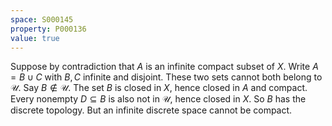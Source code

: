 ```yaml
---
space: S000145
property: P000136
value: true
---
```


Suppose by contradiction that $A$ is an infinite compact subset of $X$.  Write $A=B\cup C$ with $B,C$ infinite and disjoint.  These two sets cannot both belong to $\mathscr U$.  Say $B\notin\mathscr U$.  The set $B$ is closed in $X$, hence closed in $A$ and compact.
Every nonempty $D\subseteq B$ is also not in $\mathscr U$, hence closed in $X$.  So $B$ has the discrete topology.  But an infinite discrete space cannot be compact.
